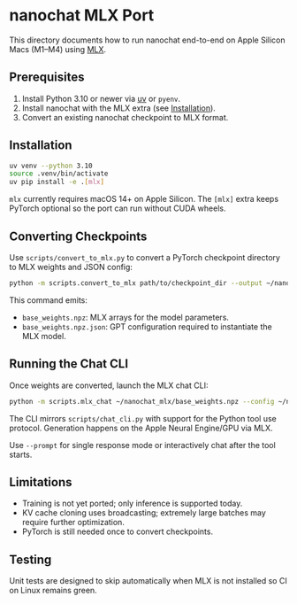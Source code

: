 # nanochat MLX Port

This directory documents how to run nanochat end-to-end on Apple Silicon Macs (M1–M4) using [MLX](https://github.com/ml-explore/mlx).

## Prerequisites

1. Install Python 3.10 or newer via [uv](https://github.com/astral-sh/uv) or `pyenv`.
2. Install nanochat with the MLX extra (see [Installation](#installation)).
3. Convert an existing nanochat checkpoint to MLX format.

## Installation

```bash
uv venv --python 3.10
source .venv/bin/activate
uv pip install -e .[mlx]
```

`mlx` currently requires macOS 14+ on Apple Silicon. The `[mlx]` extra keeps PyTorch optional so the port can run without CUDA wheels.

## Converting Checkpoints

Use `scripts/convert_to_mlx.py` to convert a PyTorch checkpoint directory to MLX weights and JSON config:

```bash
python -m scripts.convert_to_mlx path/to/checkpoint_dir --output ~/nanochat_mlx/base_weights.npz
```

This command emits:

- `base_weights.npz`: MLX arrays for the model parameters.
- `base_weights.npz.json`: GPT configuration required to instantiate the MLX model.

## Running the Chat CLI

Once weights are converted, launch the MLX chat CLI:

```bash
python -m scripts.mlx_chat ~/nanochat_mlx/base_weights.npz --config ~/nanochat_mlx/base_weights.npz.json
```

The CLI mirrors `scripts/chat_cli.py` with support for the Python tool use protocol. Generation happens on the Apple Neural Engine/GPU via MLX.

Use `--prompt` for single response mode or interactively chat after the tool starts.

## Limitations

- Training is not yet ported; only inference is supported today.
- KV cache cloning uses broadcasting; extremely large batches may require further optimization.
- PyTorch is still needed once to convert checkpoints.

## Testing

Unit tests are designed to skip automatically when MLX is not installed so CI on Linux remains green.
